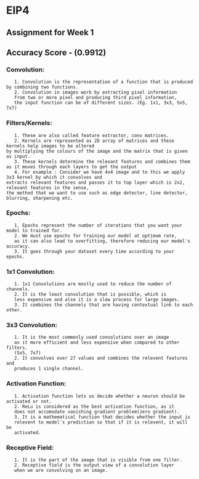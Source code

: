 # EIP4

## Assignment for Week 1

## Accuracy Score - (0.9912)

### Convolution:

       1. Convolution is the representation of a function that is produced by combining two functions.
       2. Convolution in images work by extracting pixel information 
       from two or more pixel and producing third pixel information, 
       the input function can be of different sizes. (Eg. 1x1, 3x3, 5x5, 7x7)


### Filters/Kernels:
        
       1. These are also called feature extractor, conv matrices.
       2. Kernels are represented as 2D array of matrices and these kernels help images to be altered 
    by multiplying the colours of the image and the matrix that is given as input.
       3. These kernels determine the relevant features and combines them as it moves through each layers to get the output
       4. For example : Consider we have 4x4 image and to this we apply 3x3 kernel by which it convolves and 
    extracts relevant features and passes it to top layer which is 2x2, relevant features in the sense,
    the method that we want to use such as edge detector, line detector, blurring, sharpening etc.
    
### Epochs:

       1. Epochs represent the number of iterations that you want your model to trained for.
       2. We must use epochs for training our model at optimum rate,
       as it can also lead to overfitting, therefore reducing our model's accuracy.
       3. It goes through your dataset every time according to your epochs.

### 1x1 Convolution:
       
       1. 1x1 Convolutions are mostly used to reduce the number of channels.
       2. It is the least convolution that is possible, which is 
       less expensive and also it is a slow process for large images.
       3. It combines the channels that are having contextual link to each other.
       
       
### 3x3 Convolution:
       
       1. It is the most commonly used convolutions over an image 
       as it more efficient and less expensive when compared to other filters.
       (5x5, 7x7)
       2. It convolves over 27 values and combines the relevent features and 
       produces 1 single channel.

### Activation Function:
       
       1. Activation function lets us decide whether a neuron should be activated or not.
       2. ReLu is considered as the best activation function, as it
       does not accomodate vanishing gradient problem(zero gradient).
       3. It is a mathematical function that decides whether the input is 
       relevent to model's prediction so that if it is relevent, it will be
       activated.
       
### Receptive Field:

       1. It is the part of the image that is visible from one filter.
       2. Receptive field is the output view of a convolution layer 
       when we are convolving on an image.
       
 
       
